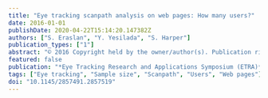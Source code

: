 ```yaml
---
title: "Eye tracking scanpath analysis on web pages: How many users?"
date: 2016-01-01
publishDate: 2020-04-22T15:14:20.147382Z
authors: ["S. Eraslan", "Y. Yesilada", "S. Harper"]
publication_types: ["1"]
abstract: "© 2016 Copyright held by the owner/author(s). Publication rights licensed to ACM. The number of users required for usability studies has been a controversial issue over 30 years. Some researchers suggest a certain number of users to be included in these studies. However, they do not focus on eye tracking studies for analysing eye movement sequences of users (i.e., scanpaths) on web pages. We investigate the effects of the number of users on scanpath analysis with our algorithm that was designed for identifying the most commonly followed path by multiple users. Our experimental results suggest that it is possible to approximate the same results with a smaller number of users. The results also suggest that more users are required when they serendipitously browse on web pages in comparison with when they search for specific information or items. We observed that we could achieve 75% similarity to the results of 65 users with 27 users for searching tasks and 34 users for browsing tasks. This study guides researchers to determine the ideal number of users for analysing scanpaths on web pages based on their budget and time."
featured: false
publication: "*Eye Tracking Research and Applications Symposium (ETRA)*"
tags: ["Eye tracking", "Sample size", "Scanpath", "Users", "Web pages"]
doi: "10.1145/2857491.2857519"
---
```


